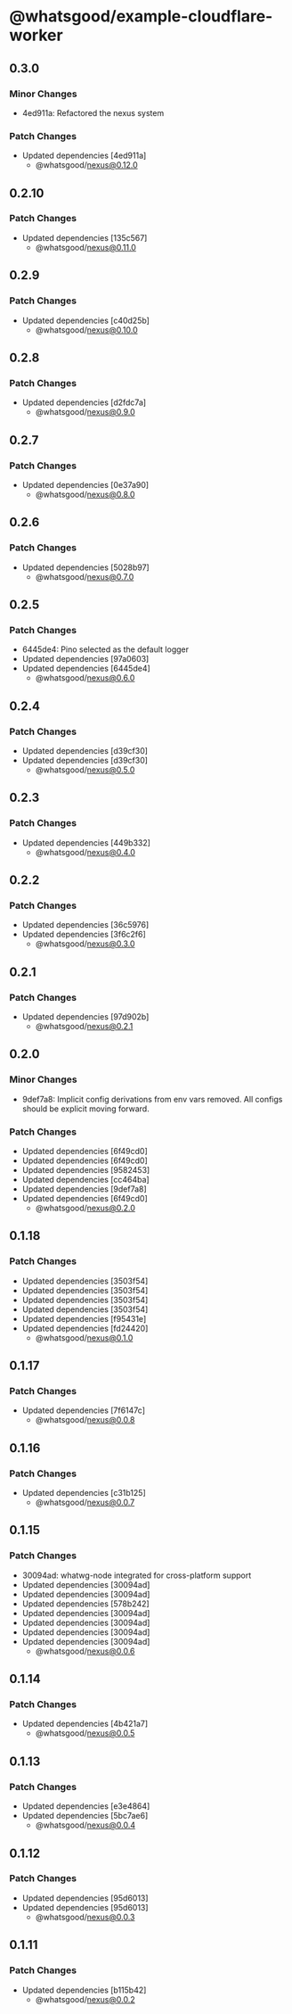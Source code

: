 # @whatsgood/example-cloudflare-worker

## 0.3.0

### Minor Changes

- 4ed911a: Refactored the nexus system

### Patch Changes

- Updated dependencies [4ed911a]
  - @whatsgood/nexus@0.12.0

## 0.2.10

### Patch Changes

- Updated dependencies [135c567]
  - @whatsgood/nexus@0.11.0

## 0.2.9

### Patch Changes

- Updated dependencies [c40d25b]
  - @whatsgood/nexus@0.10.0

## 0.2.8

### Patch Changes

- Updated dependencies [d2fdc7a]
  - @whatsgood/nexus@0.9.0

## 0.2.7

### Patch Changes

- Updated dependencies [0e37a90]
  - @whatsgood/nexus@0.8.0

## 0.2.6

### Patch Changes

- Updated dependencies [5028b97]
  - @whatsgood/nexus@0.7.0

## 0.2.5

### Patch Changes

- 6445de4: Pino selected as the default logger
- Updated dependencies [97a0603]
- Updated dependencies [6445de4]
  - @whatsgood/nexus@0.6.0

## 0.2.4

### Patch Changes

- Updated dependencies [d39cf30]
- Updated dependencies [d39cf30]
  - @whatsgood/nexus@0.5.0

## 0.2.3

### Patch Changes

- Updated dependencies [449b332]
  - @whatsgood/nexus@0.4.0

## 0.2.2

### Patch Changes

- Updated dependencies [36c5976]
- Updated dependencies [3f6c2f6]
  - @whatsgood/nexus@0.3.0

## 0.2.1

### Patch Changes

- Updated dependencies [97d902b]
  - @whatsgood/nexus@0.2.1

## 0.2.0

### Minor Changes

- 9def7a8: Implicit config derivations from env vars removed. All configs should be explicit moving forward.

### Patch Changes

- Updated dependencies [6f49cd0]
- Updated dependencies [6f49cd0]
- Updated dependencies [9582453]
- Updated dependencies [cc464ba]
- Updated dependencies [9def7a8]
- Updated dependencies [6f49cd0]
  - @whatsgood/nexus@0.2.0

## 0.1.18

### Patch Changes

- Updated dependencies [3503f54]
- Updated dependencies [3503f54]
- Updated dependencies [3503f54]
- Updated dependencies [3503f54]
- Updated dependencies [f95431e]
- Updated dependencies [fd24420]
  - @whatsgood/nexus@0.1.0

## 0.1.17

### Patch Changes

- Updated dependencies [7f6147c]
  - @whatsgood/nexus@0.0.8

## 0.1.16

### Patch Changes

- Updated dependencies [c31b125]
  - @whatsgood/nexus@0.0.7

## 0.1.15

### Patch Changes

- 30094ad: whatwg-node integrated for cross-platform support
- Updated dependencies [30094ad]
- Updated dependencies [30094ad]
- Updated dependencies [578b242]
- Updated dependencies [30094ad]
- Updated dependencies [30094ad]
- Updated dependencies [30094ad]
- Updated dependencies [30094ad]
  - @whatsgood/nexus@0.0.6

## 0.1.14

### Patch Changes

- Updated dependencies [4b421a7]
  - @whatsgood/nexus@0.0.5

## 0.1.13

### Patch Changes

- Updated dependencies [e3e4864]
- Updated dependencies [5bc7ae6]
  - @whatsgood/nexus@0.0.4

## 0.1.12

### Patch Changes

- Updated dependencies [95d6013]
- Updated dependencies [95d6013]
  - @whatsgood/nexus@0.0.3

## 0.1.11

### Patch Changes

- Updated dependencies [b115b42]
  - @whatsgood/nexus@0.0.2
